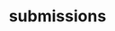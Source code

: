 ---
layout: page
title: submissions
nav: true
nav_order: 8
dropdown: true
children:
  - title: papers
    permalink: /cfp/
  - title: grand challenges
    permalink: /cfg/
---